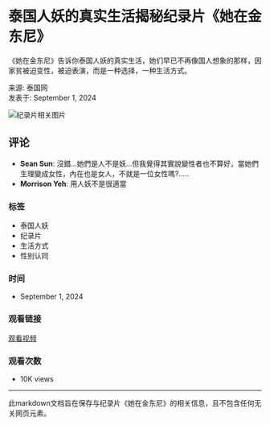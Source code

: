# 泰国人妖的真实生活揭秘纪录片《她在金东尼》

《她在金东尼》告诉你泰国人妖的真实生活，她们早已不再像国人想象的那样，因家贫被迫变性，被迫表演，而是一种选择，一种生活方式。

来源: 泰国网  
发表于: September 1, 2024

![纪录片相关图片](https://scontent-sjc3-1.xx.fbcdn.net/v/t15.5256-10/20619032_1707734396202458_3692018179007053824_n.jpg?stp=dst-jpg_s960x960_tt6&_nc_cat=100&ccb=1-7&_nc_sid=50ce42&_nc_ohc=EFEQEAvwdTYQ7kNvgG2Pzvb&_nc_oc=AdjRv7NJ1RxAz9Vbn28hmP8cZ5aRxQK9cQrNshosEwX6f9wHHB1J1Uoi3PDrxdW053w&_nc_zt=23&_nc_ht=scontent-sjc3-1.xx&_nc_gid=AQp8zjmGUhvQitUKFbm9lXz&oh=00_AYArHsFsw126tT4sYXbiwgvZTLF6DfUFdOrnig8RYaQFeA&oe=67B0FB6C)

## 评论
- **Sean Sun**: 沒錯...她們是人不是妖...但我覺得其實說變性者也不算好，當她們生理變成女性，內在也是女人，不就是一位女性嗎?.....
- **Morrison Yeh**: 用人妖不是很適當 

### 标签
- 泰国人妖
- 纪录片
- 生活方式
- 性别认同

### 时间
- September 1, 2024

### 观看链接
[观看视频](https://www.facebook.com/zhitaiguo/videos/1707732076202690/) 

### 观看次数
- 10K views

---

此markdown文档旨在保存与纪录片《她在金东尼》的相关信息，且不包含任何无关网页元素。